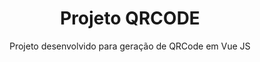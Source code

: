 <h1 align="center">Projeto QRCODE</h1>

<p align="center">Projeto desenvolvido para geração de QRCode em Vue JS</p>

